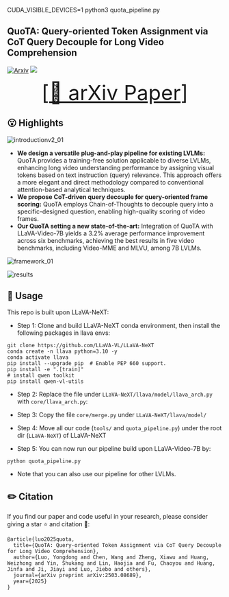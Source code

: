 CUDA_VISIBLE_DEVICES=1 python3 quota_pipeline.py






























## QuoTA: Query-oriented Token Assignment via CoT Query Decouple for Long Video Comprehension

[![Arxiv](https://img.shields.io/badge/Arxiv-2411.13093-red)](https://arxiv.org/abs/2503.08689)
![](https://img.shields.io/badge/Task-VideoQA-blue)

<font size=7><div align='center' >[[📖 arXiv Paper](https://arxiv.org/abs/2503.08689)]  </div></font>

## 😮 Highlights


![introductionv2_01](https://github.com/user-attachments/assets/f568fcc0-bf46-41d0-a0cf-bd30745069ab)


- **We design a versatile plug-and-play pipeline for existing LVLMs:** QuoTA provides a training-free solution applicable to diverse LVLMs, enhancing long video understanding performance by assigning visual tokens based on text instruction (query) relevance. This approach offers a more elegant and direct methodology compared to conventional attention-based analytical techniques.
- **We propose CoT-driven query decouple for query-oriented frame scoring:** QuoTA employs Chain-of-Thoughts to decouple query into a specific-designed question, enabling high-quality scoring of video frames.
- **Our QuoTA setting a new state-of-the-art:** Integration of QuoTA with LLaVA-Video-7B yields a 3.2% average performance improvement across six benchmarks, achieving the best results in five video benchmarks, including Video-MME and MLVU, among 7B LVLMs.

![framework_01](https://github.com/user-attachments/assets/ff04dec6-a4d2-4032-aae5-276e5a681439)

![results](https://github.com/user-attachments/assets/179cbb51-45b9-4947-8187-15a5de00bd4d)



## 🔨 Usage

This repo is built upon LLaVA-NeXT:

- Step 1: Clone and build LLaVA-NeXT conda environment, then install the following packages in llava envs:

```
git clone https://github.com/LLaVA-VL/LLaVA-NeXT
conda create -n llava python=3.10 -y
conda activate llava
pip install --upgrade pip  # Enable PEP 660 support.
pip install -e ".[train]"
# install qwen toolkit
pip install qwen-vl-utils
```

- Step 2: Replace the file under `LLaVA-NeXT/llava/model/llava_arch.py` with `core/llava_arch.py`: 

- Step 3: Copy the file `core/merge.py` under `LLaVA-NeXT/llava/model/`

- Step 4: Move all our code (`tools/` and `quota_pipeline.py`) under the root dir (`LLaVA-NeXT`) of LLaVA-NeXT 

- Step 5: You can now run our pipeline build upon LLaVA-Video-7B by:

```
python quota_pipeline.py
```

- Note that you can also use our pipeline for other LVLMs.


## ✏️ Citation

If you find our paper and code useful in your research, please consider giving a star ⭐ and citation 📝:

```
@article{luo2025quota,
  title={QuoTA: Query-oriented Token Assignment via CoT Query Decouple for Long Video Comprehension},
  author={Luo, Yongdong and Chen, Wang and Zheng, Xiawu and Huang, Weizhong and Yin, Shukang and Lin, Haojia and Fu, Chaoyou and Huang, Jinfa and Ji, Jiayi and Luo, Jiebo and others},
  journal={arXiv preprint arXiv:2503.08689},
  year={2025}
}
```
